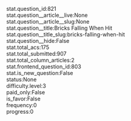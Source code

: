 stat.question_id:821  
stat.question__article__live:None  
stat.question__article__slug:None  
stat.question__title:Bricks Falling When Hit  
stat.question__title_slug:bricks-falling-when-hit  
stat.question__hide:False  
stat.total_acs:175  
stat.total_submitted:907  
stat.total_column_articles:2  
stat.frontend_question_id:803  
stat.is_new_question:False  
status:None  
difficulty.level:3  
paid_only:False  
is_favor:False  
frequency:0  
progress:0  
